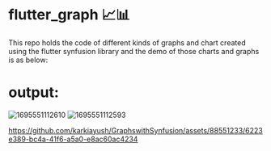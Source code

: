 # flutter_graph 📈📊
This repo holds the code of different kinds of graphs  and chart created using the flutter synfusion library and the demo of those charts and graphs is as below: 

# output:
![1695551112610](https://github.com/karkiayush/GraphswithSynfusion/assets/88551233/0f2879a1-c9a8-4ef0-8a03-5950084fa363)
![1695551112593](https://github.com/karkiayush/GraphswithSynfusion/assets/88551233/efcd3a19-2427-4a45-99ad-d593d77ff623)



https://github.com/karkiayush/GraphswithSynfusion/assets/88551233/6223e389-bc4a-41f6-a5a0-e8ac60ac4234

